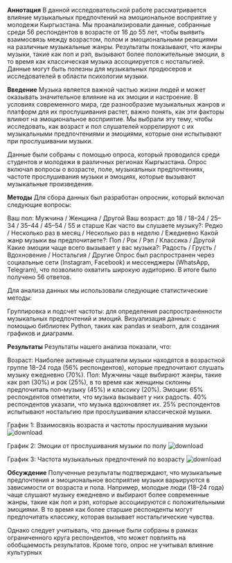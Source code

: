 **Аннотация**
В данной исследовательской работе рассматривается влияние музыкальных предпочтений на эмоциональное восприятие у молодежи Кыргызстана. Мы проанализировали данные, собранные среди 56 респондентов в возрасте от 16 до 55 лет, чтобы выявить взаимосвязь между возрастом, полом и эмоциональными реакциями на различные музыкальные жанры. Результаты показывают, что жанры музыки, такие как поп и рэп, вызывают более положительные эмоции, в то время как классическая музыка ассоциируется с ностальгией. Данные могут быть полезны для музыкальных продюсеров и исследователей в области психологии музыки.


**Введение**
Музыка является важной частью жизни людей и может оказывать значительное влияние на их эмоции и настроение. В условиях современного мира, где разнообразие музыкальных жанров и платформ для их прослушивания растет, важно понять, как эти факторы влияют на эмоциональное восприятие. Мы выбрали эту тему, чтобы исследовать, как возраст и пол слушателей коррелируют с их музыкальными предпочтениями и эмоциями, которые они испытывают при прослушивании музыки.

Данные были собраны с помощью опроса, который проводился среди студентов и молодежи в различных регионах Кыргызстана. Опрос включал вопросы о возрасте, поле, музыкальных предпочтениях, частоте прослушивания музыки и эмоциях, которые вызывают музыкальные произведения.


**Методы**
Для сбора данных был разработан опросник, который включал следующие вопросы:

Ваш пол: Мужчина / Женщина / Другой
Ваш возраст: до 18 / 18–24 / 25–34 / 35–44 / 45–54 / 55 и старше
Как часто вы слушаете музыку?: Редко / Несколько раз в месяц / Несколько раз в неделю / Ежедневно
Какой жанр музыки вы предпочитаете?: Поп / Рок / Рэп / Классика / Другой
Какие эмоции чаще всего вызывает у вас музыка?: Радость / Грусть / Вдохновение / Ностальгия / Другие
Опрос был распространен через социальные сети (Instagram, Facebook) и мессенджеры (WhatsApp, Telegram), что позволило охватить широкую аудиторию. В итоге было получено 56 ответов.

Для анализа данных мы использовали следующие статистические методы:

Группировка и подсчет частоты: для определения распространенности музыкальных предпочтений и эмоций.
Визуализация данных: с помощью библиотек Python, таких как pandas и seaborn, для создания графиков и диаграмм.


**Результаты**
Результаты нашего анализа показали, что:

Возраст: Наиболее активные слушатели музыки находятся в возрастной группе 18–24 года (56% респондентов), которые предпочитают слушать музыку ежедневно (70%).
Пол: Мужчины чаще выбирают жанры, такие как рэп (30%) и рок (25%), в то время как женщины склонны предпочитать поп-музыку (45%) и классику (20%).
Эмоции:
65% респондентов отметили, что музыка вызывает у них радость.
40% респондентов указали, что музыка вдохновляет их.
25% респондентов испытывают ностальгию при прослушивании классической музыки.


График 1: Взаимосвязь возраста и частоты прослушивания музыки
![download](https://github.com/user-attachments/assets/84f38d60-b505-4c58-85da-5a2e938dbc9e)

График 2: Эмоции от прослушивания музыки по полу
![download](https://github.com/user-attachments/assets/6e81f2e8-03bc-4ca6-bf7f-023956e502b2)

График 3: Частота музыкальных предпочтений по возрасту
![download](https://github.com/user-attachments/assets/158a01a8-c968-4c52-a686-7a617b21cbbe)

**Обсуждение**
Полученные результаты подтверждают, что музыкальные предпочтения и эмоциональное восприятие музыки варьируются в зависимости от возраста и пола. Например, молодые люди (18–24 года) чаще слушают музыку ежедневно и выбирают более современные жанры, такие как поп и рэп, которые ассоциируются с положительными эмоциями. В то время как более старшие респонденты могут предпочитать классику, которая вызывает ностальгические чувства.

Однако следует учитывать, что данные были собраны в рамках ограниченного круга респондентов, что может повлиять на обобщаемость результатов. Кроме того, опрос не учитывал влияние культурных
